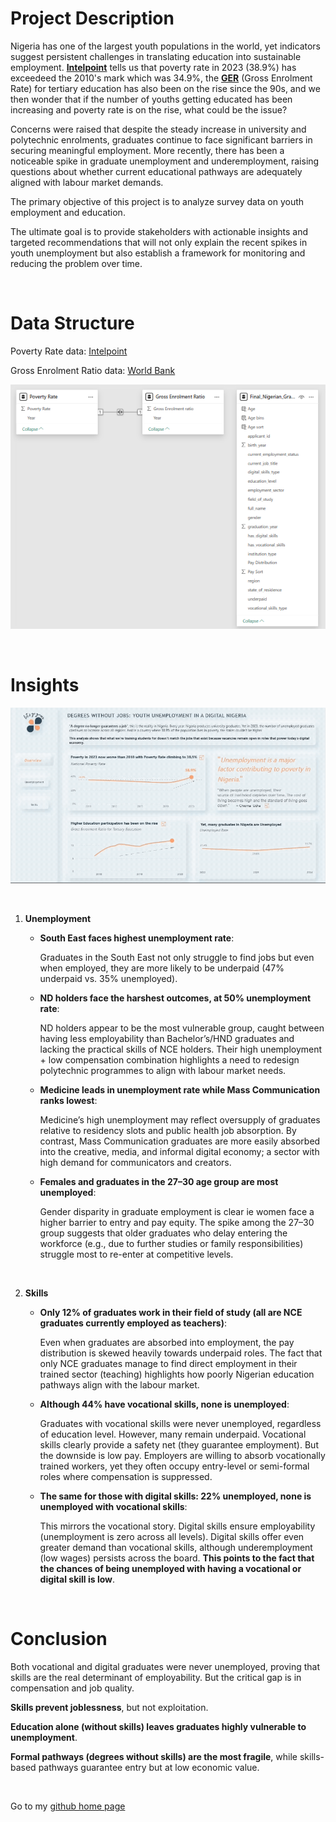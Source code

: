 # Project Description

Nigeria has one of the largest youth populations in the world, yet indicators suggest persistent challenges in translating education into sustainable employment. **[Intelpoint](https://intelpoint.co/blogs/nigerias-poverty-rate-trend-from1960-to-2024/)** tells us that poverty rate in 2023 (38.9%) has exceedeed the 2010's mark which was 34.9%, the **[GER](https://data.worldbank.org/indicator/SE.TER.ENRR?locations=NG)** (Gross Enrolment Rate) for tertiary education has also been on the rise since the 90s, and we then wonder that if the number of youths getting educated has been increasing and poverty rate is on the rise, what could be the issue?

Concerns were raised that despite the steady increase in university and polytechnic enrolments, graduates continue to face significant barriers in securing meaningful employment. More recently, there has been a noticeable spike in graduate unemployment and underemployment, raising questions about whether current educational pathways are adequately aligned with labour market demands.

The primary objective of this project is to analyze survey data on youth employment and education.

The ultimate goal is to provide stakeholders with actionable insights and targeted recommendations that will not only explain the recent spikes in youth unemployment but also establish a framework for monitoring and reducing the problem over time.




<br/>

# Data Structure

Poverty Rate data: [Intelpoint](https://intelpoint.co/blogs/nigerias-poverty-rate-trend-from1960-to-2024/)

Gross Enrolment Ratio data: [World Bank](https://data.worldbank.org/indicator/SE.TER.ENRR?locations=NG)

![Unemployment](https://github.com/Blessing336/Youth_Unemployment_in_a_Digital_Nigeria/blob/51be4df1d4f7e6839e9c74831c447923defabc17/Resources/Unemployment%20Data%20Structure.png)


<br/>

# Insights


![Unemployment](https://github.com/Blessing336/Youth_Unemployment_in_a_Digital_Nigeria/blob/c2d71593819c541f7bfe08adbd6a21b32ca006cc/Resources/Unemployment_gif.gif)


<br/>


1. **Unemployment**

    * **South East faces highest unemployment rate**:

      Graduates in the South East not only struggle to find jobs but even when employed, they are more likely to be underpaid (47% underpaid vs. 35% unemployed).


    * **ND holders face the harshest outcomes, at 50% unemployment rate**:

      ND holders appear to be the most vulnerable group, caught between having less employability than Bachelor’s/HND graduates and lacking the practical skills of NCE holders. Their high unemployment + low compensation combination highlights a need to redesign polytechnic programmes to align with labour market needs.


    * **Medicine leads in unemployment rate while Mass Communication ranks lowest**:

      Medicine’s high unemployment may reflect oversupply of graduates relative to residency slots and public health job absorption. By contrast, Mass Communication graduates are more easily absorbed into the creative, media, and informal digital economy; a sector with high demand for communicators and creators.


    * **Females and graduates in the 27–30 age group are most unemployed**:

      Gender disparity in graduate employment is clear ie women face a higher barrier to entry and pay equity. The spike among the 27–30 group suggests that older graduates who delay entering the workforce (e.g., due to further studies or family responsibilities) struggle most to re-enter at competitive levels.

<br/>

2. **Skills**

    * **Only 12% of graduates work in their field of study (all are NCE graduates currently employed as teachers)**:

      Even when graduates are absorbed into employment, the pay distribution is skewed heavily towards underpaid roles. The fact that only NCE graduates manage to find direct employment in their trained sector (teaching) highlights how poorly Nigerian education pathways align with the labour market.

    * **Although 44% have vocational skills, none is unemployed**:

      Graduates with vocational skills were never unemployed, regardless of education level. However, many remain underpaid. Vocational skills clearly provide a safety net (they guarantee employment). But the downside is low pay. Employers are willing to absorb vocationally trained workers, yet they often occupy entry-level or semi-formal roles where compensation is suppressed.

    * **The same for those with digital skills: 22% unemployed, none is unemployed with vocational skills**:

      This mirrors the vocational story. Digital skills ensure employability (unemployment is zero across all levels). Digital skills offer even greater demand than vocational skills, although underemployment (low wages) persists across the board. **This points to the fact that the chances of being unemployed with having a vocational or digital skill is low**.

<br/>

# Conclusion

Both vocational and digital graduates were never unemployed, proving that skills are the real determinant of employability. But the critical gap is in compensation and job quality.

**Skills prevent joblessness**, but not exploitation.

**Education alone (without skills) leaves graduates highly vulnerable to unemployment**.

**Formal pathways (degrees without skills) are the most fragile**, while skills-based pathways guarantee entry but at low economic value.





<br/>

Go to my [github home page](https://github.com/Blessing336)







